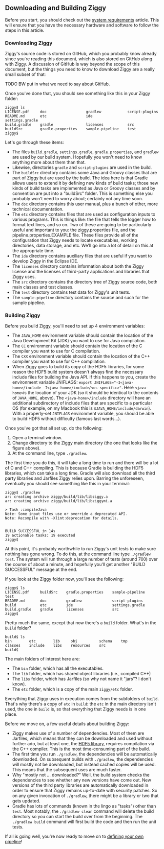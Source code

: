 ## Downloading and Building Ziggy

Before you start, you should check out the [system requirements](system-requirements.md) article. This will ensure that you have the necessary hardware and software to follow the steps in this article. 

### Downloading Ziggy

Ziggy's source code is stored on GitHub, which you probably know already since you're reading this document, which is also stored on GitHub along with Ziggy. A discussion of GitHub is way beyond the scope of this document, but the things you need to know to download Ziggy are a really small subset of that:

TODO BW put in what we need to say about GitHub.

Once you've done that, you should see something like this in your Ziggy folder:

```console
ziggy$ ls
LICENSE.pdf     doc                  gradlew            script-plugins
README.md       etc                  ide                settings.gradle
build.gradle    gradle               licenses           src
buildSrc        gradle.properties    sample-pipeline    test
ziggy$ 
```

Let's go through these items:

- The files `build.gradle`, `settings.gradle`, `gradle.properties`, and `gradlew` are used by our build system. Hopefully you won't need to know anything more about them than that.
- Likewise, directories `gradle` and `script-plugins` are used in the build.
- The `buildSrc` directory contains some Java and Groovy classes that are part of Ziggy but are used by the build. The idea here is that Gradle allows users to extend it by defining new kinds of build tasks; those new kinds of build tasks are implemented as Java or Groovy classes and by convention are put into a "buildSrc" folder. This is something else you probably won't need to worry about; certainly not any time soon.
- The `doc` directory contains this user manual, plus a bunch of other, more technical documentation. 
- The `etc` directory contains files that are used as configuration inputs to various programs. This is things like: the file that tells the logger how to format text lines, and so on. Two of these are going to be particularly useful and important to you: the ziggy.properties file, and the pipeline.properties.EXAMPLE file. These files provide all of the configuration that Ziggy needs to locate executables, working directories, data storage, and etc. We'll go into a lot of detail on this at the appropriate time.
- The `ide` directory contains auxiliary files that are useful if you want to develop Ziggy in the Eclipse IDE. 
- The `licenses` directory contains information about both the Ziggy license and the licenses of third-party applications and libraries that Ziggy uses. 
- The `src` directory contains the directory tree of Ziggy source code, both main classes and test classes. 
- The `test` directory contains test data for Ziggy's unit tests. 
- The `sample-pipeline` directory contains the source and such for the sample pipeline. 

### Building Ziggy

Before you build Ziggy, you'll need to set up 4 environment variables:

- The `JAVA_HOME` environment variable should contain the location of the Java Development Kit (JDK) you want to use for Java compilation.
- The `CC` environment variable should contain the location of the C compiler you want to use for C compilation.
- The `CXX` environment variable should contain the location of the C++ compiler you want to use for C++ compilation.
- When Ziggy goes to build its copy of the HDF5 libraries, for some reason the HDF5 build system doesn't always find the necessary include files for building the Java API. If this happens to you, create the environment variable JNIFLAGS: `export JNIFLAGS="-I<java-home>/include -I<java-home>/include/<os-specific>"`. Here `<java-home>`is the location of your JDK (so it should be identical to the contents of `JAVA_HOME`, above). The `<java-home>/include` directory will have an additional subdirectory of include files that are specific to a particular OS (for example, on my Macbook this is `$JAVA_HOME/include/darwin`). With a properly-set `JNIFLAGS` environment variable, you should be able to build HDF5 without difficulty (famous last words...).

Once you've got that all set up, do the following:

1. Open a terminal window.
2. Change directory to the Ziggy main directory (the one that looks like the figure above).
3. At the command line, type `./gradlew`.

The first time you do this, it will take a long time to run and there will be a lot of C and C++ compiling. This is because Gradle is building the HDF5 libraries, which can take a long time. Gradle will also download all the third party libraries and Jarfiles Ziggy relies upon. Barring the unforeseen, eventually you should see something like this in your terminal:

```console
ziggy$ ./gradlew
ar: creating archive ziggy/build/lib/libziggy.a
ar: creating archive ziggy/build/lib/libziggymi.a

> Task :compileJava 
Note: Some input files use or override a deprecated API.
Note: Recompile with -Xlint:deprecation for details.


BUILD SUCCESSFUL in 14s
19 actionable tasks: 19 executed
ziggy$ 
```

At this point, it's probably worthwhile to run Ziggy's unit tests to make sure nothing has gone wrong. To do this, at the command line type `./gradlew test`. The system will run through a large number of tests (around 700) over the course of about a minute, and hopefully you'll get another "BUILD SUCCESSFUL" message at the end. 

If you look at the Ziggy folder now, you'll see the following:

```console
ziggy$ ls
LICENSE.pdf     buildSrc    gradle.properties    sample-pipeline    test
README.md       doc         gradlew              script-plugins
build           etc         ide                  settings.gradle
build.gradle    gradle      licenses             src
ziggy$ 
```

Pretty much the same, except that now there's a `build` folder. What's in the `build` folder?

```console
build$ ls
bin        etc        lib     obj          schema    tmp
classes    include    libs    resources    src
build$ 
```

The main folders of interest here are:

- The `bin` folder, which has all the executables. 
- The `lib` folder, which has shared object libraries (i.e., compiled C++)
- The `libs` folder, which has Jarfiles (so why not name it "jars"? I don't know).
- The `etc` folder, which is a copy of the main `ziggy/etc` folder. 

Everything that Ziggy uses in execution comes from the subfolders of `build`. That's why there's a copy of `etc` in `build`: the `etc` in the main directory isn't used, the one in `build` is, so that everything that Ziggy needs is in one place. 

Before we move on, a few useful details about building Ziggy:

- Ziggy makes use of a number of dependencies. Most of them are Jarfiles, which means that they can be downloaded and used without further ado, but at least one, the [HDF5 library](https://www.hdfgroup.org/solutions/hdf5/), requires compilation via the C++ compiler. This is the most time-consuming part of the build.
- The first time you run `./gradlew`, the dependencies will be automatically downloaded. On subsequent builds with `./gradlew`, the dependencies will mostly not be downloaded, but instead cached copies will be used. This means that the subsequent uses are much faster. 
- Why "mostly not ... downloaded?" Well, the build system checks the dependencies to see whether any new versions have come out. New versions of the third party libraries are automatically downloaded in order to ensure that Ziggy remains up-to-date with security patches. So on any given invocation of `./gradlew`, there might be a library or two that gets updated. 
- Gradle has lots of commands (known in the lingo as "tasks") other than `test`. Most notably, the `./gradlew clean` command will delete the build directory so you can start the build over from the beginning. The `./gradlew build` command will first build the code and then run the unit tests. 

If all is going well, you're now ready to move on to [defining your own pipeline](configuring-pipeline.md)!
